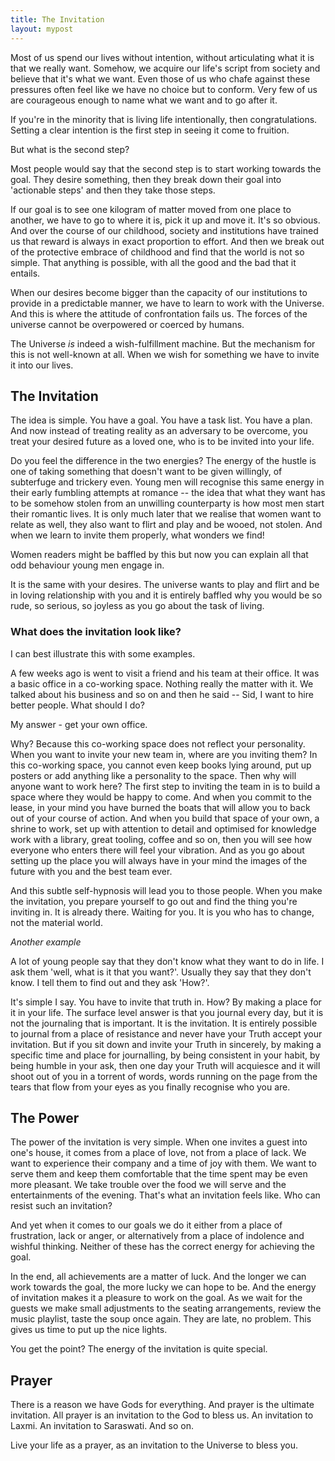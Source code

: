 ```yaml
---
title: The Invitation
layout: mypost
---
```

Most of us spend our lives without intention, without articulating what it is
that we really want. Somehow, we acquire our life's script from society and
believe that it's what we want. Even those of us who chafe against these
pressures often feel like we have no choice but to conform. Very few of us are
courageous enough to name what we want and to go after it.

If you're in the minority that is living life intentionally, then congratulations. Setting a clear intention is the first step
in seeing it come to fruition.

But what is the second step?

Most people would say that the second step is to start working towards the
goal. They desire something, then they break down their goal into 'actionable
steps' and then they take those steps.

If our goal is to see one kilogram of matter moved from one place to another, we
have to go to where it is, pick it up and move it. It's so obvious. And over the
course of our childhood, society and institutions have trained us that reward is
always in exact proportion to effort. And then we break out of the protective
embrace of childhood and find that the world is not so simple. That anything is
possible, with all the good and the bad that it entails.

When our desires become bigger than the capacity of our institutions to provide
in a predictable manner, we have to learn to work with the Universe. And this is
where the attitude of confrontation fails us. The forces of the universe cannot
be overpowered or coerced by humans. 


The Universe *is* indeed a wish-fulfillment machine. But the mechanism for this
is not well-known at all. When we wish for something we have to invite it into
our lives.


## The Invitation

The idea is simple. You have a goal. You have a task list. You have a plan. And
now instead of treating reality as an adversary to be overcome, you treat your
desired future as a loved one, who is to be invited into your life.

Do you feel the difference in the two energies? The energy of the hustle is one
of taking something that doesn't want to be given willingly, of subterfuge and
trickery even. Young men will recognise this same energy in their early fumbling
attempts at romance -- the idea that what they want has to be somehow stolen
from an unwilling counterparty is how most men start their romantic lives. It is
only much later that we realise that women want to relate as well, they also
want to flirt and play and be wooed, not stolen. And when we learn to invite
them properly, what wonders we find!

Women readers might be baffled by this but now you can explain all that odd
behaviour young men engage in. 

It is the same with your desires. The universe wants to play and flirt and be in
loving relationship with you and it is entirely baffled why you would be so
rude, so serious, so joyless as you go about the task of living.

### What does the invitation look like?

I can best illustrate this with some examples.

A few weeks ago is went to visit a friend and his team at their office. It was a
basic office in a co-working space. Nothing really the matter with it. We talked
about his business and so on and then he said -- Sid, I want to hire better
people. What should I do?

My answer - get your own office.

Why? Because this co-working space does not reflect your personality. When you
want to invite your new team in, where are you inviting them? In this co-working
space, you cannot even keep books lying around, put up posters or add anything
like a personality to the space. Then why will anyone want to work here? The
first step to inviting the team in is to build a space where they would be happy
to come. And when you commit to the lease, in your mind you have burned the
boats that will allow you to back out of your course of action. And when you
build that space of your own, a shrine to work, set up with attention to detail
and optimised for knowledge work with a library, great tooling, coffee and so
on, then you will see how everyone who enters there will feel your
vibration. And as you go about setting up the place you will always have in your
mind the images of the future with you and the best team ever.

And this subtle self-hypnosis will lead you to those people. When you make the
invitation, you prepare yourself to go out and find the thing you're inviting
in. It is already there. Waiting for you. It is you who has to change, not the
material world.

*Another example*

A lot of young people say that they don't know what they want to do in life. I
ask them 'well, what is it that you want?'. Usually they say that they don't
know. I tell them to find out and they ask 'How?'.

It's simple I say. You have to invite that truth in. How? By making a place for
it in your life. The surface level answer is that you journal every day, but it
is not the journaling that is important. It is the invitation. It is entirely
possible to journal from a place of resistance and never have your Truth accept
your invitation. But if you sit down and invite your Truth in sincerely, by
making a specific time and place for journalling, by being consistent in your
habit, by being humble in your ask, then one day your Truth will acquiesce and
it will shoot out of you in a torrent of words, words running on the page from
the tears that flow from your eyes as you finally recognise who you are.

## The Power

The power of the invitation is very simple. When one invites a guest into one's
house, it comes from a place of love, not from a place of lack. We want to
experience their company and a time of joy with them. We want to serve them and
keep them comfortable that the time spent may be even more pleasant. We take
trouble over the food we will serve and the entertainments of the
evening. That's what an invitation feels like. Who can resist such an
invitation?

And yet when it comes to our goals we do it either from a place of frustration,
lack or anger, or alternatively from a place of indolence and wishful
thinking. Neither of these has the correct energy for achieving the goal.

In the end, all achievements are a matter of luck. And the longer we can work
towards the goal, the more lucky we can hope to be. And the energy of invitation
makes it a pleasure to work on the goal. As we wait for the guests we make small
adjustments to the seating arrangements, review the music playlist, taste the
soup once again. They are late, no problem. This gives us time to put up the
nice lights.

You get the point? The energy of the invitation is quite special.

## Prayer

There is a reason we have Gods for everything. And prayer is the ultimate
invitation. All prayer is an invitation to the God to bless us. An invitation to
Laxmi. An invitation to Saraswati. And so on.

Live your life as a prayer, as an invitation to the Universe to bless you. 




